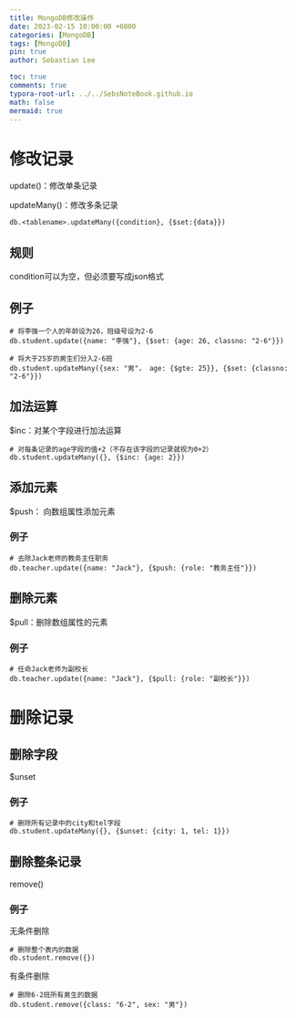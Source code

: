 ```yaml
---
title: MongoDB修改操作
date: 2023-02-15 10:00:00 +0800
categories: [MongoDB]
tags: [MongoDB]
pin: true
author: Sebastian Lee

toc: true
comments: true
typora-root-url: ../../SebsNoteBook.github.io
math: false
mermaid: true
---
```


# 修改记录

update()：修改单条记录

updateMany()：修改多条记录

```
db.<tablename>.updateMany({condition}, {$set:{data}})
```

## 规则

condition可以为空，但必须要写成json格式

## 例子

```
# 将李强一个人的年龄设为26，班级号设为2-6
db.student.update({name: "李强"}, {$set: {age: 26, classno: "2-6"}})
```

```
# 将大于25岁的男生们分入2-6班
db.student.updateMany({sex: "男"， age: {$gte: 25}}, {$set: {classno: "2-6"}})
```

## 加法运算

$inc：对某个字段进行加法运算

```
# 对每条记录的age字段的值+2（不存在该字段的记录就视为0+2）
db.student.updateMany({}, {$inc: {age: 2}})
```

## 添加元素

$push： 向数组属性添加元素

### 例子

```
# 去除Jack老师的教务主任职务
db.teacher.update({name: "Jack"}, {$push: {role: "教务主任"}})
```

## 删除元素

$pull：删除数组属性的元素

### 例子

```
# 任命Jack老师为副校长
db.teacher.update({name: "Jack"}, {$pull: {role: "副校长"}})
```

# 删除记录

## 删除字段

$unset

### 例子

```
# 删除所有记录中的city和tel字段
db.student.updateMany({}, {$unset: {city: 1, tel: 1}})
```

## 删除整条记录

remove()

### 例子

无条件删除

```
# 删除整个表内的数据
db.student.remove({})
```

有条件删除

```
# 删除6-2班所有男生的数据
db.student.remove({class: "6-2", sex: "男"})
```


